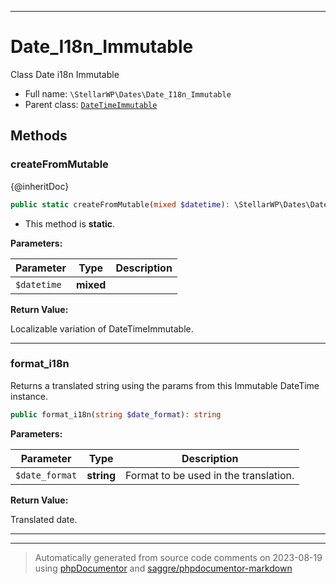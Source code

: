 ***

# Date_I18n_Immutable

Class Date i18n Immutable



* Full name: `\StellarWP\Dates\Date_I18n_Immutable`
* Parent class: [`DateTimeImmutable`](../../DateTimeImmutable.md)




## Methods


### createFromMutable

{@inheritDoc}

```php
public static createFromMutable(mixed $datetime): \StellarWP\Dates\Date_I18n_Immutable
```



* This method is **static**.




**Parameters:**

| Parameter | Type | Description |
|-----------|------|-------------|
| `$datetime` | **mixed** |  |


**Return Value:**

Localizable variation of DateTimeImmutable.



***

### format_i18n

Returns a translated string using the params from this Immutable DateTime instance.

```php
public format_i18n(string $date_format): string
```








**Parameters:**

| Parameter | Type | Description |
|-----------|------|-------------|
| `$date_format` | **string** | Format to be used in the translation. |


**Return Value:**

Translated date.



***


***
> Automatically generated from source code comments on 2023-08-19 using [phpDocumentor](http://www.phpdoc.org/) and [saggre/phpdocumentor-markdown](https://github.com/Saggre/phpDocumentor-markdown)
